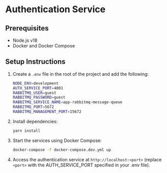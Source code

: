 # Authentication Service

## Prerequisites

- Node.js v18
- Docker and Docker Compose

## Setup Instructions

1. Create a `.env` file in the root of the project and add the following:

    ```bash
    NODE_ENV=development
    AUTH_SERVICE_PORT=4001
    RABBITMQ_USER=guest
    RABBITMQ_PASSWORD=guest
    RABBITMQ_SERVICE_NAME=app-rabbitmq-message-queue
    RABBITMQ_PORT=5672
    RABBITMQ_MANAGEMENT_PORT=15672
    ```

2. Install dependencies:

    ```bash
    yarn install
    ```

3. Start the services using Docker Compose:

    ```bash
    docker-compose -f docker-compose.dev.yml up 
    ```

4. Access the authentication service at `http://localhost:<port>` (replace `<port>` with the AUTH_SERVICE_PORT specified in your .env file).
